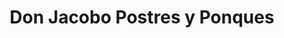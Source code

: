 ---
title: "Don Jacobo Postres y Ponques"
url: /neiva/don-jacobo-postres-y-ponques/
shop: Konditorei
---